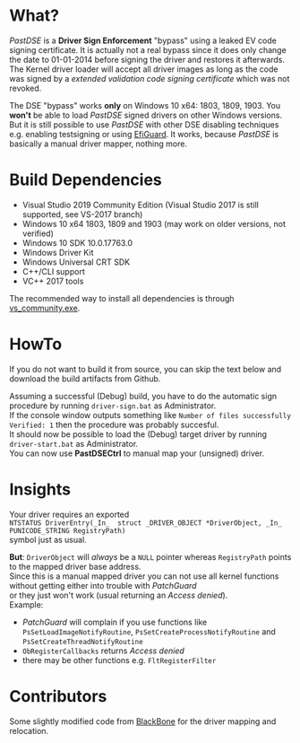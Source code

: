 # What?
*PastDSE* is a **Driver Sign Enforcement** "bypass" using a leaked EV code signing certificate.
It is actually not a real bypass since it does only change the date to 01-01-2014 before signing the driver and restores it afterwards.
The Kernel driver loader will accept all driver images as long as the code was signed by a *extended validation code signing certificate* which was not revoked.

The DSE "bypass" works **only** on Windows 10 x64: 1803, 1809, 1903. You **won't** be able to load *PastDSE* signed drivers on other Windows versions.
But it is still possible to use *PastDSE* with other DSE disabling techniques e.g. enabling testsigning or using [EfiGuard](https://github.com/Mattiwatti/EfiGuard).
It works, because *PastDSE* is basically a manual driver mapper, nothing more.


# Build Dependencies
- Visual Studio 2019 Community Edition (Visual Studio 2017 is still supported, see VS-2017 branch)
- Windows 10 x64 1803, 1809 and 1903 (may work on older versions, not verified)
- Windows 10 SDK 10.0.17763.0
- Windows Driver Kit
- Windows Universal CRT SDK
- C++/CLI support
- VC++ 2017 tools

The recommended way to install all dependencies is through [vs_community.exe](https://visualstudio.microsoft.com/).


# HowTo
If you do not want to build it from source, you can skip the text below and download the build artifacts from Github.

Assuming a successful (Debug) build, you have to do the automatic sign procedure by running `driver-sign.bat` as Administrator.  
If the console window outputs something like `Number of files successfully Verified: 1` then the procedure was probably succesful.  
It should now be possible to load the (Debug) target driver by running `driver-start.bat` as Administrator.  
You can now use **PastDSECtrl** to manual map your (unsigned) driver.  


# Insights
Your driver requires an exported  
`NTSTATUS DriverEntry(_In_  struct _DRIVER_OBJECT *DriverObject, _In_  PUNICODE_STRING RegistryPath)`  
symbol just as usual.  
  
**But**: `DriverObject` will *always* be a `NULL` pointer whereas `RegistryPath` points to the mapped driver base address.  
Since this is a manual mapped driver you can not use all kernel functions without getting either into trouble with *PatchGuard*  
or they just won't  work (usual returning an *Access denied*).  
Example:
- *PatchGuard* will complain if you use functions like `PsSetLoadImageNotifyRoutine`, `PsSetCreateProcessNotifyRoutine` and `PsSetCreateThreadNotifyRoutine`
- `ObRegisterCallbacks` returns *Access denied*
- there may be other functions e.g. `FltRegisterFilter`


# Contributors
Some slightly modified code from [BlackBone](https://github.com/DarthTon/Blackbone) for the driver mapping and relocation.
